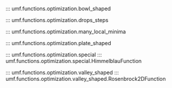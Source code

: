 ::: umf.functions.optimization.bowl_shaped

::: umf.functions.optimization.drops_steps

::: umf.functions.optimization.many_local_minima

::: umf.functions.optimization.plate_shaped

::: umf.functions.optimization.special
    ::: umf.functions.optimization.special.HimmelblauFunction

::: umf.functions.optimization.valley_shaped
    ::: umf.functions.optimization.valley_shaped.Rosenbrock2DFunction
